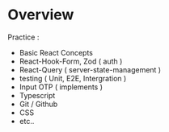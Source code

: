 # Overview

Practice :

- Basic React Concepts
- React-Hook-Form, Zod ( auth )
- React-Query ( server-state-management )
- testing ( Unit, E2E, Intergration )
- Input OTP ( implements )
- Typescript
- Git / Github
- CSS
- etc..

